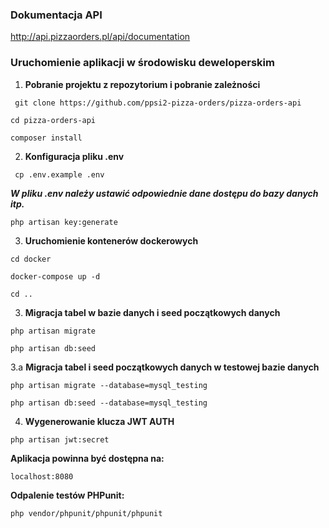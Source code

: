 ### Dokumentacja API
http://api.pizzaorders.pl/api/documentation


### Uruchomienie aplikacji w środowisku deweloperskim

1. **Pobranie projektu z repozytorium i pobranie zależności**

```
 git clone https://github.com/ppsi2-pizza-orders/pizza-orders-api
```

```
cd pizza-orders-api
```

```
composer install
```

2. **Konfiguracja pliku .env**

```
 cp .env.example .env
```

**_W pliku .env należy ustawić odpowiednie dane dostępu do bazy danych itp._**

```
php artisan key:generate
```

3. **Uruchomienie kontenerów dockerowych**

```
cd docker
```

```
docker-compose up -d
```

```
cd ..
```

3. **Migracja tabel w bazie danych i seed początkowych danych**

```
php artisan migrate
```

```
php artisan db:seed
```

3.a **Migracja tabel i seed początkowych danych w testowej bazie danych**

```
php artisan migrate --database=mysql_testing
```

```
php artisan db:seed --database=mysql_testing
```

4. **Wygenerowanie klucza JWT AUTH**

```
php artisan jwt:secret
```


**Aplikacja powinna być dostępna na:**

```
localhost:8080
```

**Odpalenie testów PHPunit:**
```
php vendor/phpunit/phpunit/phpunit
```




